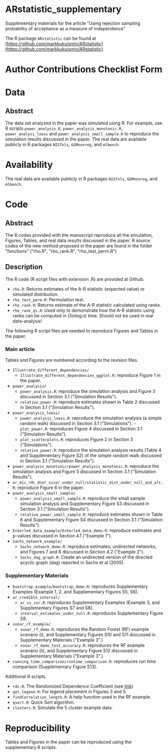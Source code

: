 # ARstatistic_supplementary
Supplementary materials for the article "Using rejection sampling probability of acceptance as a measure of independence"

The R package `ARstatistic` can be found at [https://github.com/markkukuismin/ARstatistic](https://github.com/markkukuismin/ARstatistic)

# Author Contributions Checklist Form

# Data

## Abstract
The data set analyzed in the paper was simulated using R. For example, use R scripts `power_analysis.R`, `power_analysis_monotonic.R`, `power_analysi_loess` and `power_analysis_small_sample.R` to reproduce the simulation results discussed in the paper. The real data are available publicly in R packages `NISTnls`, `GGMnonreg`, and `mlbench`.

# Availability
The real data are available publicly in R packages `NISTnls`, `GGMnonreg`, and `mlbench`.

# Code

## Abstract
The R codes provided with the manuscript reproduce all the simulation, Figures, Tables, and real data results discussed in the paper. R source codes of the new method proposed in the paper are found in the folder "functions" ("rho.R", "rho_rank.R", "rho_test_perm.R")

## Description
The R code (R script files with extension .R) are provided at Github.

* `rho.R`: Returns estimates of the A-R statistic (expected value) or simulated distribution.
* `rho_test_perm.R`: Permutation test.
* `rho_rank.R`: Returns estimate of the A-R statistic calculated using ranks.
* `rho_rank_qs.R`: Used only to demonstrate how the A-R statistic using ranks can be computed in $O(n \log n)$ time. Should not be used in real data-analysis!

The following R script files are needed to reproduce Figures and Tables in the paper.

### Main article

Tables and Figures are numbered according to the revision files.

* `Illustrate_different_dependencies/`
  - `Illustrate_different_dependencies_ggplot.R`: reproduce Figure 1 in the paper.
* `power_analysis/`
  - `power_analysis.R`: reproduce the simulation analysis and Figure 3 discussed in Section 3.1 ("Simulation Results").
  - `relative_power.R`: reproduce estimates shown in Table 2 discussed in Section 3.1 ("Simulation Results").
* `power_analysis_loess/`
  - `power_analysis_loess.R`: reproduce the simulation analysis (a simple random walk) discussed in Section 3.1 ("Simulations").
  -`plot_power.R`: reproduces Figure 4 discussed in Section 3.1 ("Simulation Results").
  - `plot_scatterplots.R`: reproduces Figure 2 in Section 3 ("Simulations").
  - `relative_power.R`: reproduce the simulation analysis results (Table 4 and Supplementary Figure S2) of the simple random walk discussed in Section 3.1 ("Simulation Results").
* `power_analysis_monotonic/power_analysis_monotonic.R`: reproduce the simulation analysis and Figure 5 discussed in Section 3.1 ("Simulation Results").
* `ar_mic_rdc_dcor_xicor_under_null/statistic_dist_under_null_and_alt.R`: reproduce Figure 6 in the paper.
* `power_analysis_small_sample/`
  - `power_analysis_small_sample.R`: reproduce the small sample simulation analysis and Supplementary Figure S3 discussed in Section 3.1 ("Simulation Results").
  - `relative_power_small_sample.R`: reproduce estimates shown in Table 6 and Supplementary Figure S4 discussed in Section 3.1 ("Simulation Results").
* `Eckerle4_data_example/Eckerle4_data_demo.R`: reproduce estimates and p-values discussed in Section 4.1 ("Example 1").
* `Sachs_network_example/`
  - `Sachs_network_demo.R`: reproduce estimates, undirected networks, and Figures 7 and 8 discussed in Section 4.2 ("Example 2").
  - `Sachs_dag_graph.R`: Create an undirected version of the directed acyclic graph (dag) reported in Sachs et al (2005).

### Supplementary Materials

* `bootstrap_example/bootstrap_demo.R`: reproduces Supplementary Examples (Example 1, 2, and Supplementary Figures S5, S6).
* `ar_credible_interval/`
  - `ar_vs_cor.R`: reproduces Supplementary Examples (Example 3, and Supplementary Figures S7 and S8).
  - `interval_estimates_under_null.R`: reproduces Supplementary Figure S9.
* `sonar_rf_example/`
  - `sonar_rf_demo.R`: reproduces the Random Forest (RF) example scenario (i), and Supplementary Figures S10 and S11 discussed in Supplementary Materials ("Example 3".)
  - `sonar_rf_demo_test_accuracy.R`: reproduces the RF example scenario (ii), and Supplementary Figure S12 discussed in Supplementary Materials ("Example 3".)
* `running_time_comparison/runtime_comparison.R`: reproduces run time comparison (Supplementary Figure S13).

Additional R scripts.

* `rdc.R`: The Randomized Dependence Coefficient (see [link](https://proceedings.neurips.cc/paper/2013/file/aab3238922bcc25a6f606eb525ffdc56-Paper.pdf))
* `get_legend.R`: For legend placement in Figures 3 and 5.
* `findCorrelation_length.R`: A help function used in the RF example.
* `qsort.R`: Quick Sort algorithm.
* `clusters.R`: Simulate the 5 cluster example data.

# Reproducibility
Tables and Figures in the paper can be reproduced using the supplementary R scripts.
